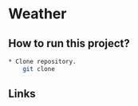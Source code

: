 # Weather

## How to run this project?

```bash
* Clone repository.                                        
    git clone 


```

## Links

